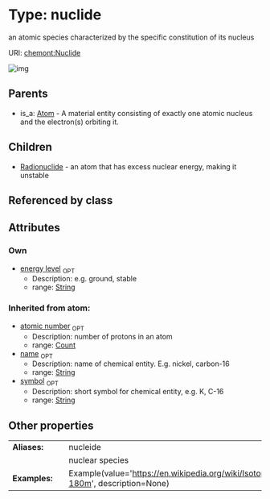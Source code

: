 
# Type: nuclide


an atomic species characterized by the specific constitution of its nucleus

URI: [chemont:Nuclide](http://w3id.org/chemontNuclide)


![img](http://yuml.me/diagram/nofunky;dir:TB/class/[Radionuclide],[Nuclide&#124;energy_level:string%20%3F;atomic_number(i):count%20%3F;symbol(i):string%20%3F;name(i):string%20%3F]^-[Radionuclide],[Atom]^-[Nuclide],[Atom])

## Parents

 *  is_a: [Atom](Atom.md) - A material entity consisting of exactly one atomic nucleus and the electron(s) orbiting it.

## Children

 * [Radionuclide](Radionuclide.md) - an atom that has excess nuclear energy, making it unstable

## Referenced by class


## Attributes


### Own

 * [energy level](energy_level.md)  <sub>OPT</sub>
    * Description: e.g. ground, stable
    * range: [String](types/String.md)

### Inherited from atom:

 * [atomic number](atomic_number.md)  <sub>OPT</sub>
    * Description: number of protons in an atom
    * range: [Count](types/Count.md)
 * [name](name.md)  <sub>OPT</sub>
    * Description: name of chemical entity. E.g. nickel, carbon-16
    * range: [String](types/String.md)
 * [symbol](symbol.md)  <sub>OPT</sub>
    * Description: short symbol for chemical entity, e.g. K, C-16
    * range: [String](types/String.md)

## Other properties

|  |  |  |
| --- | --- | --- |
| **Aliases:** | | nucleide |
|  | | nuclear species |
| **Examples:** | | Example(value='https://en.wikipedia.org/wiki/Isotopes_of_tantalum#Tantalum-180m', description=None) |

